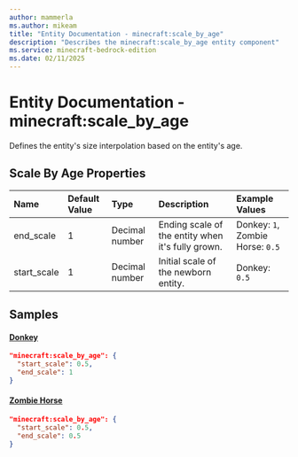 ```yaml
---
author: mammerla
ms.author: mikeam
title: "Entity Documentation - minecraft:scale_by_age"
description: "Describes the minecraft:scale_by_age entity component"
ms.service: minecraft-bedrock-edition
ms.date: 02/11/2025 
---
```


# Entity Documentation - minecraft:scale_by_age

Defines the entity's size interpolation based on the entity's age.


## Scale By Age Properties

|Name       |Default Value |Type |Description |Example Values |
|:----------|:-------------|:----|:-----------|:------------- |
| end_scale | 1 | Decimal number | Ending scale of the entity when it's fully grown. | Donkey: `1`, Zombie Horse: `0.5` | 
| start_scale | 1 | Decimal number | Initial scale of the newborn entity. | Donkey: `0.5` | 

## Samples

#### [Donkey](https://github.com/Mojang/bedrock-samples/tree/preview/behavior_pack/entities/donkey.json)


```json
"minecraft:scale_by_age": {
  "start_scale": 0.5,
  "end_scale": 1
}
```

#### [Zombie Horse](https://github.com/Mojang/bedrock-samples/tree/preview/behavior_pack/entities/zombie_horse.json)


```json
"minecraft:scale_by_age": {
  "start_scale": 0.5,
  "end_scale": 0.5
}
```
